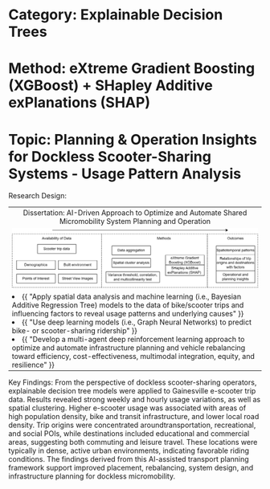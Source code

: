 # Category: Explainable Decision Trees
# Method: eXtreme Gradient Boosting (XGBoost) + SHapley Additive exPlanations (SHAP)
# Topic: Planning & Operation Insights for Dockless Scooter-Sharing Systems - Usage Pattern Analysis
Research Design: 

<table style="margin-left: auto; margin-right: auto;">
  <tr style="text-align: center;">
    <td>Dissertation: AI-Driven Approach to Optimize and Automate Shared Micromobility System Planning and Operation</td>
  </tr>
  <tr style="text-align: center;">
    <td><img src="Figures/Paper 1.png"></td>
  </tr>
  <tr style="text-align: left;">
    <td><li>{{ "Apply spatial data analysis and machine learning (i.e., Bayesian Additive Regression Tree) models to the data of bike/scooter trips and influencing factors to reveal usage patterns and underlying causes" }}</li>
    <li>{{ "Use deep learning models (i.e., Graph Neural Networks) to predict bike- or scooter-sharing ridership" }}</li>
    <li>{{ "Develop a multi-agent deep reinforcement learning approach to optimize and automate infrastructure planning and vehicle rebalancing toward efficiency, cost-effectiveness, multimodal integration, equity, and resilience" }}</li></td>
  </tr>
 </table>
 

Key Findings: From the perspective of dockless scooter-sharing operators, explainable decision tree models were applied to Gainesville e-scooter trip data. Results revealed strong weekly and hourly usage variations, as well as spatial clustering. Higher e-scooter usage was associated with areas of high population density, bike and transit infrastructure, and lower local road density. Trip origins were concentrated aroundtransportation, recreational, and social POIs, while destinations included educational and commercial areas, suggesting both commuting and leisure travel. These locations were typically in dense, active urban environments, indicating favorable riding conditions. The findings derived from this AI-assisted transport planning framework support improved placement, rebalancing, system design, and infrastructure planning for dockless micromobility.
